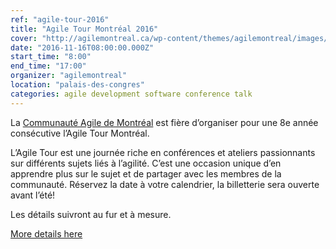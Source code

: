 ```yaml
---
ref: "agile-tour-2016"
title: "Agile Tour Montréal 2016"
cover: "http://agilemontreal.ca/wp-content/themes/agilemontreal/images/background/header_img1.jpg"
date: "2016-11-16T08:00:00.000Z"
start_time: "8:00"
end_time: "17:00"
organizer: "agilemontreal"
location: "palais-des-congres"
categories: agile development software conference talk
---
```

La [Communauté Agile de Montréal](http://http://agilemontreal.ca/) est fière d’organiser pour une 8e année consécutive l’Agile Tour Montréal.

L’Agile Tour est une journée riche en conférences et ateliers passionnants sur différents sujets liés à l’agilité. C’est une occasion unique d’en apprendre plus sur le sujet et de partager avec les membres de la communauté. Réservez la date à votre calendrier, la billetterie sera ouverte avant l’été!

Les détails suivront au fur et à mesure.

[More details here](http://agilemontreal.ca/events/agile-tour-montreal-2016/)
